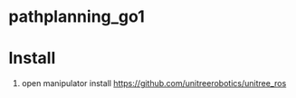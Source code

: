# pathplanning_go1

# Install
1. open manipulator install
   https://github.com/unitreerobotics/unitree_ros
